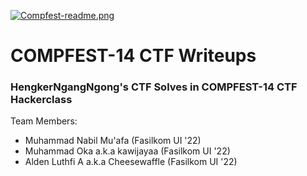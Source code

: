 [![Compfest-readme.png](https://i.postimg.cc/tTCBxnWk/Compfest-readme.png)](https://postimg.cc/SX3L0sZY)
# COMPFEST-14 CTF Writeups
### HengkerNgangNgong's CTF Solves in COMPFEST-14 CTF Hackerclass
Team Members:
- Muhammad Nabil Mu'afa (Fasilkom UI '22)
- Muhammad Oka a.k.a kawijayaa (Fasilkom UI '22)
- Alden Luthfi A a.k.a Cheesewaffle (Fasilkom UI '22)
